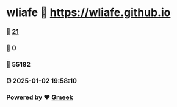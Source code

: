 # wliafe :link: https://wliafe.github.io 
### :page_facing_up: [21](https://wliafe.github.io/tag.html) 
### :speech_balloon: 0 
### :hibiscus: 55182 
### :alarm_clock: 2025-01-02 19:58:10 
### Powered by :heart: [Gmeek](https://github.com/Meekdai/Gmeek)
